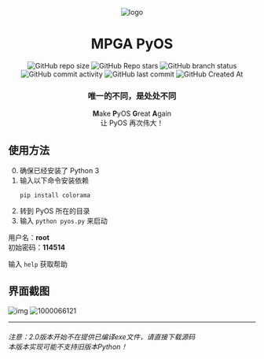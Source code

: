 <div align="center">

![logo](https://www.freeimg.cn/i/2024/10/02/66fcd19974cde.webp)
# MPGA PyOS
![GitHub repo size](https://img.shields.io/github/repo-size/Meltide/pyos_core)
![GitHub Repo stars](https://img.shields.io/github/stars/Meltide/pyos_core?style=flat)
![GitHub branch status](https://img.shields.io/github/checks-status/Meltide/pyos_core/main)
![GitHub commit activity](https://img.shields.io/github/commit-activity/t/Meltide/pyos_core)
![GitHub last commit](https://img.shields.io/github/last-commit/Meltide/pyos_core)
![GitHub Created At](https://img.shields.io/github/created-at/Meltide/pyos_core) 
### 唯一的不同，是处处不同

**M**ake **P**yOS **G**reat **A**gain
<br>
让 PyOS 再次伟大！

</div>

## 使用方法
0. 确保已经安装了 Python 3
1. 输入以下命令安装依赖
    ```
    pip install colorama
    ```
2. 转到 PyOS 所在的目录
3. 输入 `python pyos.py` 来启动

用户名：**root**
<br>
初始密码：**114514**

输入 `help` 获取帮助

## 界面截图
![img](https://www.freeimg.cn/i/2024/09/14/66e59d203e97d.webp)
![1000066121](https://github.com/user-attachments/assets/9bb17444-5d15-4e62-b976-1e61a6156a62)

----
###### 注意：2.0版本开始不在提供已编译exe文件，请直接下载源码 <br> 本版本实现可能不支持旧版本Python！
